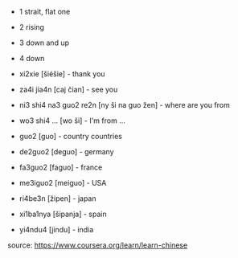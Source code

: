 * 1 strait, flat one
* 2 rising 
* 3 down and up 
* 4 down

* xi2xie [šiéšie] - thank you
* za4i jia4n [caj čian] - see you

* ni3 shi4 na3 guo2 re2n [ny ši na guo žen] -  where are you from
* wo3 shi4 ... [wo ši] - I'm from ...
* guo2 [guo] - country
countries
* de2guo2 [deguo] - germany
* fa3guo2 [faguo] - france
* me3iguo2 [meiguo] - USA
* ri4be3n [žipen] - japan
* xi1ba1nya [šipanja] - spain
* yi4ndu4 [jindu] - india



source: https://www.coursera.org/learn/learn-chinese

